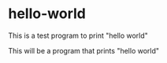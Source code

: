 # hello-world
This is a test program to print "hello world"

This will be a program that prints "hello world"
